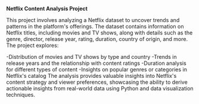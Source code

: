 **Netflix Content Analysis Project**

This project involves analyzing a Netflix dataset to uncover trends and patterns in the platform's offerings. The dataset contains information on Netflix titles, including movies and TV shows, along with details such as the genre, director, release year, rating, duration, country of origin, and more. The project explores:

-Distribution of movies and TV shows by type and country
-Trends in release years and the relationship with content ratings
-Duration analysis for different types of content
-Insights on popular genres or categories in Netflix's catalog
The analysis provides valuable insights into Netflix's content strategy and viewer preferences, showcasing the ability to derive actionable insights from real-world data using Python and data visualization techniques.













